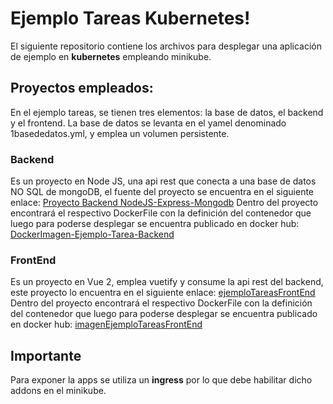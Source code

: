 # Ejemplo Tareas Kubernetes!

El siguiente repositorio contiene los archivos para desplegar una aplicación de ejemplo en **kubernetes** empleando minikube.


## Proyectos empleados:

En el ejemplo tareas, se tienen tres elementos: la base de datos, el backend y el frontend. La base de datos se levanta en el yamel denominado 1basededatos.yml, y emplea un volumen persistente.

### Backend

Es un proyecto en Node JS, una api rest que conecta a una base de datos NO SQL de mongoDB, el fuente del proyecto se encuentra en el siguiente enlace:
[Proyecto Backend NodeJS-Express-Mongodb](https://github.com/calderonperaza/ejemplotareasBackEndExpress)
Dentro del proyecto encontrará el respectivo DockerFile con la definición del contenedor que luego para poderse desplegar se encuentra publicado en docker hub:
[DockerImagen-Ejemplo-Tarea-Backend](https://hub.docker.com/repository/docker/calderonperaza/ejemplobackend)

### FrontEnd

Es un proyecto en Vue 2, emplea vuetify y consume la api rest del backend, este proyecto lo encuentra en el siguiente enlace:
[ejemploTareasFrontEnd](https://github.com/calderonperaza/ejemplotareasfrontend)
Dentro del proyecto encontrará el respectivo DockerFile con la definición del contenedor que luego para poderse desplegar se encuentra publicado en docker hub:
[imagenEjemploTareasFrontEnd](https://hub.docker.com/repository/docker/calderonperaza/ejemplofrontend)

## Importante

Para exponer la apps se utiliza un **ingress** por lo que debe habilitar dicho addons en el minikube.